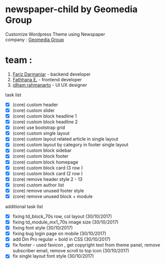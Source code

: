 # newspaper-child by Geomedia Group
Customize Wordpress Theme using Newspaper<br />
company : [Geomedia Group](https://geomedia.id/)

# team :
1. [Fariz Darmaniar](https://www.linkedin.com/in/haromy/) - backend developer
2. [Fathhana E.](https://www.linkedin.com/in/fathhana-euclidea/) - frontend developer
3. [idham rahmanarto](https://www.linkedin.com/in/idham-rahmanarto-1257a348/) - UI UX designer

task list
- [x] \(core) custom header
- [x] \(core) custom slider
- [x] \(core) custom block headline 1
- [x] \(core) custom block headline 2
- [x] \(core) use bootstrap grid
- [x] \(core) custom single layout
- [x] \(core) custom layout related article in single layout
- [x] \(core) custom layout by category in footer single layout
- [x] \(core) custom block sidebar
- [x] \(core) custom block footer
- [x] \(core) custom block homepage
- [x] \(core) custom block card (3 row )
- [x] \(core) custom block card (2 row )
- [x] \(core) remove header style 2 - 13
- [x] \(core) custom author list
- [x] \(core) remove unused footer style
- [x] \(core) remove unused block + module

additional task list
- [x] fixing td_block_70s  row, col layout (30/10/2017)
- [x] fixing td_module_mx1_70s image size (30/10/2017)
- [x] fixing font style (30/10/2017)
- [x] fixing bug login page on mobile (30/10/2017)
- [x] add Din Pro regular + bold in CSS (30/10/2017)
- [x] fix footer - used favicon , get copyright text from theme panel, remove subscriber email, remove scroll to top icon (30/10/2017)
- [x] fix single layout font style (30/10/2017)